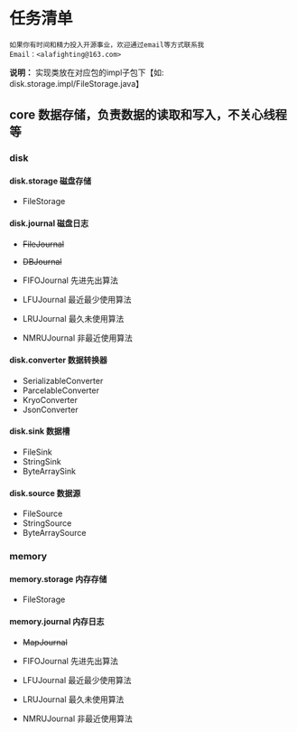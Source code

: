 # 任务清单
    如果你有时间和精力投入开源事业，欢迎通过email等方式联系我
    Email：<alafighting@163.com>

**说明：** 实现类放在对应包的impl子包下【如: disk.storage.impl/FileStorage.java】

## core    数据存储，负责数据的读取和写入，不关心线程等
### disk
#### disk.storage       磁盘存储
- FileStorage

#### disk.journal       磁盘日志
- <s>FileJournal</s>
- <s>DBJournal</s>

- FIFOJournal           先进先出算法
- LFUJournal            最近最少使用算法
- LRUJournal            最久未使用算法
- NMRUJournal           非最近使用算法

#### disk.converter     数据转换器
- SerializableConverter
- ParcelableConverter
- KryoConverter
- JsonConverter

#### disk.sink          数据槽
- FileSink
- StringSink
- ByteArraySink

#### disk.source        数据源
- FileSource
- StringSource
- ByteArraySource

### memory
#### memory.storage     内存存储
- FileStorage

#### memory.journal     内存日志
- <s>MapJournal</s>

- FIFOJournal           先进先出算法
- LFUJournal            最近最少使用算法
- LRUJournal            最久未使用算法
- NMRUJournal           非最近使用算法
